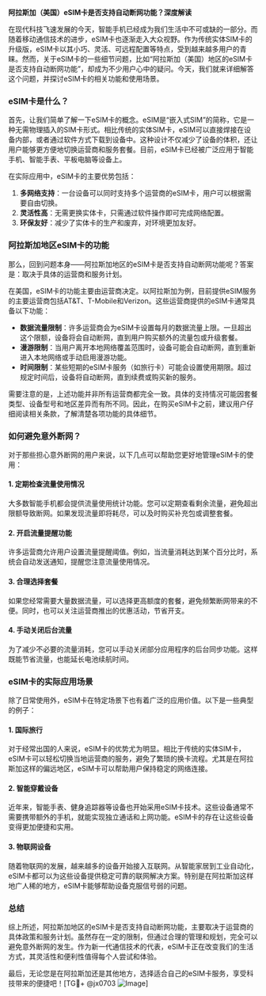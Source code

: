 **阿拉斯加（美国）eSIM卡是否支持自动断网功能？深度解读**

在现代科技飞速发展的今天，智能手机已经成为我们生活中不可或缺的一部分。而随着移动通信技术的进步，eSIM卡也逐渐走入大众视野。作为传统实体SIM卡的升级版，eSIM卡以其小巧、灵活、可远程配置等特点，受到越来越多用户的青睐。然而，关于eSIM卡的一些细节问题，比如“阿拉斯加（美国）地区的eSIM卡是否支持自动断网功能”，却成为不少用户心中的疑问。今天，我们就来详细解答这个问题，并探讨eSIM卡的相关功能和使用场景。

### eSIM卡是什么？

首先，让我们简单了解一下eSIM卡的概念。eSIM是“嵌入式SIM”的简称，它是一种无需物理插入的SIM卡形式。相比传统的实体SIM卡，eSIM可以直接焊接在设备内部，或者通过软件方式下载到设备中。这种设计不仅减少了设备的体积，还让用户能够更方便地切换运营商和服务套餐。目前，eSIM卡已经被广泛应用于智能手机、智能手表、平板电脑等设备上。

在实际应用中，eSIM卡的主要优势包括：
1. **多网络支持**：一台设备可以同时支持多个运营商的eSIM卡，用户可以根据需要自由切换。
2. **灵活性高**：无需更换实体卡，只需通过软件操作即可完成网络配置。
3. **环保友好**：减少了实体卡的生产和废弃，对环境更加友好。

### 阿拉斯加地区eSIM卡的功能

那么，回到问题本身——阿拉斯加地区的eSIM卡是否支持自动断网功能呢？答案是：取决于具体的运营商和服务计划。

在美国，eSIM卡的功能主要由运营商决定。以阿拉斯加为例，目前提供eSIM服务的主要运营商包括AT&T、T-Mobile和Verizon。这些运营商提供的eSIM卡通常具备以下功能：
- **数据流量限制**：许多运营商会为eSIM卡设置每月的数据流量上限。一旦超出这个限额，设备将会自动断网，直到用户购买额外的流量包或升级套餐。
- **漫游限制**：当用户离开本地网络覆盖范围时，设备可能会自动断网，直到重新进入本地网络或手动启用漫游功能。
- **时间限制**：某些短期的eSIM卡服务（如旅行卡）可能会设置使用期限。超过规定时间后，设备将自动断网，直到续费或购买新的服务。

需要注意的是，上述功能并非所有运营商都完全一致。具体的支持情况可能因套餐类型、设备型号和地区差异而有所不同。因此，在购买eSIM卡之前，建议用户仔细阅读相关条款，了解清楚各项功能的具体细节。

### 如何避免意外断网？

对于那些担心意外断网的用户来说，以下几点可以帮助您更好地管理eSIM卡的使用：

#### 1. **定期检查流量使用情况**
大多数智能手机都会提供流量使用统计功能。您可以定期查看剩余流量，避免超出限额导致断网。如果发现流量即将耗尽，可以及时购买补充包或调整套餐。

#### 2. **开启流量提醒功能**
许多运营商允许用户设置流量提醒阈值。例如，当流量消耗达到某个百分比时，系统会自动发送通知，提醒您注意流量使用情况。

#### 3. **合理选择套餐**
如果您经常需要大量数据流量，可以选择更高额度的套餐，避免频繁断网带来的不便。同时，也可以关注运营商推出的优惠活动，节省开支。

#### 4. **手动关闭后台流量**
为了减少不必要的流量消耗，您可以手动关闭部分应用程序的后台同步功能。这样既能节省流量，也能延长电池续航时间。

### eSIM卡的实际应用场景

除了日常使用外，eSIM卡在特定场景下也有着广泛的应用价值。以下是一些典型的例子：

#### 1. **国际旅行**
对于经常出国的人来说，eSIM卡的优势尤为明显。相比于传统的实体SIM卡，eSIM卡可以轻松切换当地运营商的服务，避免了繁琐的换卡流程。尤其是在阿拉斯加这样的偏远地区，eSIM卡可以帮助用户保持稳定的网络连接。

#### 2. **智能穿戴设备**
近年来，智能手表、健身追踪器等设备也开始采用eSIM卡技术。这些设备通常不需要携带额外的手机，就能实现独立通话和上网功能。eSIM卡的存在让这些设备变得更加便捷和实用。

#### 3. **物联网设备**
随着物联网的发展，越来越多的设备开始接入互联网。从智能家居到工业自动化，eSIM卡都可以为这些设备提供稳定可靠的联网解决方案。特别是在阿拉斯加这样地广人稀的地方，eSIM卡能够帮助设备克服信号弱的问题。

### 总结

综上所述，阿拉斯加地区的eSIM卡是否支持自动断网功能，主要取决于运营商的具体政策和服务计划。虽然存在一定的限制，但通过合理的管理和规划，完全可以避免意外断网的发生。作为新一代通信技术的代表，eSIM卡正在改变我们的生活方式，其灵活性和便利性值得每个人尝试和体验。

最后，无论您是在阿拉斯加还是其他地方，选择适合自己的eSIM卡服务，享受科技带来的便捷吧！[TG💪+ @jx0703 ![Image](https://github.com/user-attachments/assets/dbca1d08-cadb-493c-b0ec-ad6f7a83f270)]